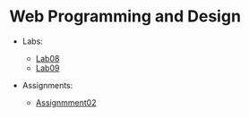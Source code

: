 # Web Programming and Design

- Labs:
  - [Lab08](./Assessment/Lab08/Lab08.html)
  - [Lab09](./Assessment/Lab09/Lab09.html)

- Assignments:
    - [Assignmment02](./Assessment/Assignment02/index.html)
